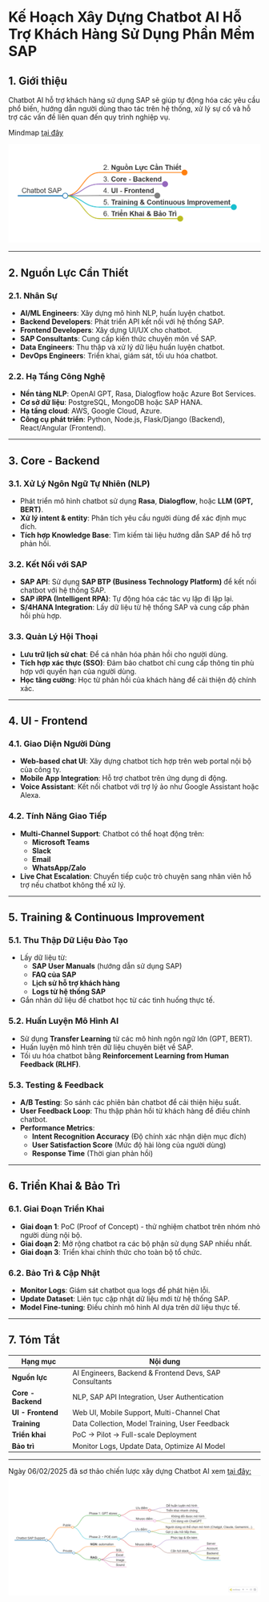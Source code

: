 # Kế Hoạch Xây Dựng Chatbot AI Hỗ Trợ Khách Hàng Sử Dụng Phần Mềm SAP

## 1. **Giới thiệu**
Chatbot AI hỗ trợ khách hàng sử dụng SAP sẽ giúp tự động hóa các yêu cầu phổ biến, hướng dẫn người dùng thao tác trên hệ thống, xử lý sự cố và hỗ trợ các vấn đề liên quan đến quy trình nghiệp vụ.

Mindmap [tại đây](https://hoanglong8.github.io/FoxAI-Data-Analyst/Chatbot_SAP.html)

![Hình ảnh](https://github.com/hoanglong8/FoxAI-Data-Analyst/blob/main/Image/Chatbot_SAP.png)

---

## 2. **Nguồn Lực Cần Thiết**
### 2.1. **Nhân Sự**
- **AI/ML Engineers**: Xây dựng mô hình NLP, huấn luyện chatbot.
- **Backend Developers**: Phát triển API kết nối với hệ thống SAP.
- **Frontend Developers**: Xây dựng UI/UX cho chatbot.
- **SAP Consultants**: Cung cấp kiến thức chuyên môn về SAP.
- **Data Engineers**: Thu thập và xử lý dữ liệu huấn luyện chatbot.
- **DevOps Engineers**: Triển khai, giám sát, tối ưu hóa chatbot.

### 2.2. **Hạ Tầng Công Nghệ**
- **Nền tảng NLP**: OpenAI GPT, Rasa, Dialogflow hoặc Azure Bot Services.
- **Cơ sở dữ liệu**: PostgreSQL, MongoDB hoặc SAP HANA.
- **Hạ tầng cloud**: AWS, Google Cloud, Azure.
- **Công cụ phát triển**: Python, Node.js, Flask/Django (Backend), React/Angular (Frontend).

---

## 3. **Core - Backend**
### 3.1. **Xử Lý Ngôn Ngữ Tự Nhiên (NLP)**
- Phát triển mô hình chatbot sử dụng **Rasa**, **Dialogflow**, hoặc **LLM (GPT, BERT)**.
- **Xử lý intent & entity**: Phân tích yêu cầu người dùng để xác định mục đích.
- **Tích hợp Knowledge Base**: Tìm kiếm tài liệu hướng dẫn SAP để hỗ trợ phản hồi.

### 3.2. **Kết Nối với SAP**
- **SAP API**: Sử dụng **SAP BTP (Business Technology Platform)** để kết nối chatbot với hệ thống SAP.
- **SAP iRPA (Intelligent RPA)**: Tự động hóa các tác vụ lặp đi lặp lại.
- **S/4HANA Integration**: Lấy dữ liệu từ hệ thống SAP và cung cấp phản hồi phù hợp.

### 3.3. **Quản Lý Hội Thoại**
- **Lưu trữ lịch sử chat**: Để cá nhân hóa phản hồi cho người dùng.
- **Tích hợp xác thực (SSO)**: Đảm bảo chatbot chỉ cung cấp thông tin phù hợp với quyền hạn của người dùng.
- **Học tăng cường**: Học từ phản hồi của khách hàng để cải thiện độ chính xác.

---

## 4. **UI - Frontend**
### 4.1. **Giao Diện Người Dùng**
- **Web-based chat UI**: Xây dựng chatbot tích hợp trên web portal nội bộ của công ty.
- **Mobile App Integration**: Hỗ trợ chatbot trên ứng dụng di động.
- **Voice Assistant**: Kết nối chatbot với trợ lý ảo như Google Assistant hoặc Alexa.

### 4.2. **Tính Năng Giao Tiếp**
- **Multi-Channel Support**: Chatbot có thể hoạt động trên:
  - **Microsoft Teams**
  - **Slack**
  - **Email**
  - **WhatsApp/Zalo**
- **Live Chat Escalation**: Chuyển tiếp cuộc trò chuyện sang nhân viên hỗ trợ nếu chatbot không thể xử lý.

---

## 5. **Training & Continuous Improvement**
### 5.1. **Thu Thập Dữ Liệu Đào Tạo**
- Lấy dữ liệu từ:
  - **SAP User Manuals** (hướng dẫn sử dụng SAP)
  - **FAQ của SAP**
  - **Lịch sử hỗ trợ khách hàng**
  - **Logs từ hệ thống SAP**
- Gắn nhãn dữ liệu để chatbot học từ các tình huống thực tế.

### 5.2. **Huấn Luyện Mô Hình AI**
- Sử dụng **Transfer Learning** từ các mô hình ngôn ngữ lớn (GPT, BERT).
- Huấn luyện mô hình trên dữ liệu chuyên biệt về SAP.
- Tối ưu hóa chatbot bằng **Reinforcement Learning from Human Feedback (RLHF)**.

### 5.3. **Testing & Feedback**
- **A/B Testing**: So sánh các phiên bản chatbot để cải thiện hiệu suất.
- **User Feedback Loop**: Thu thập phản hồi từ khách hàng để điều chỉnh chatbot.
- **Performance Metrics**:
  - **Intent Recognition Accuracy** (Độ chính xác nhận diện mục đích)
  - **User Satisfaction Score** (Mức độ hài lòng của người dùng)
  - **Response Time** (Thời gian phản hồi)

---

## 6. **Triển Khai & Bảo Trì**
### 6.1. **Giai Đoạn Triển Khai**
- **Giai đoạn 1**: PoC (Proof of Concept) - thử nghiệm chatbot trên nhóm nhỏ người dùng nội bộ.
- **Giai đoạn 2**: Mở rộng chatbot ra các bộ phận sử dụng SAP nhiều nhất.
- **Giai đoạn 3**: Triển khai chính thức cho toàn bộ tổ chức.

### 6.2. **Bảo Trì & Cập Nhật**
- **Monitor Logs**: Giám sát chatbot qua logs để phát hiện lỗi.
- **Update Dataset**: Liên tục cập nhật dữ liệu mới từ hệ thống SAP.
- **Model Fine-tuning**: Điều chỉnh mô hình AI dựa trên dữ liệu thực tế.

---

## 7. **Tóm Tắt**
| Hạng mục | Nội dung |
|----------|---------|
| **Nguồn lực** | AI Engineers, Backend & Frontend Devs, SAP Consultants |
| **Core - Backend** | NLP, SAP API Integration, User Authentication |
| **UI - Frontend** | Web UI, Mobile Support, Multi-Channel Chat |
| **Training** | Data Collection, Model Training, User Feedback |
| **Triển khai** | PoC → Pilot → Full-scale Deployment |
| **Bảo trì** | Monitor Logs, Update Data, Optimize AI Model |

---
Ngày 06/02/2025 đã sơ thảo chiến lược xây dựng Chatbot AI xem [tại đây: ](https://hoanglong8.github.io/FoxAI-Data-Analyst/Chien_luoc_chatbot_FoxAI.html)
![Hình ảnh:](https://github.com/hoanglong8/FoxAI-Data-Analyst/blob/main/docs/Chi%E1%BA%BFn%20l%C6%B0%E1%BB%A3c%20chatbot%20AI.png)
